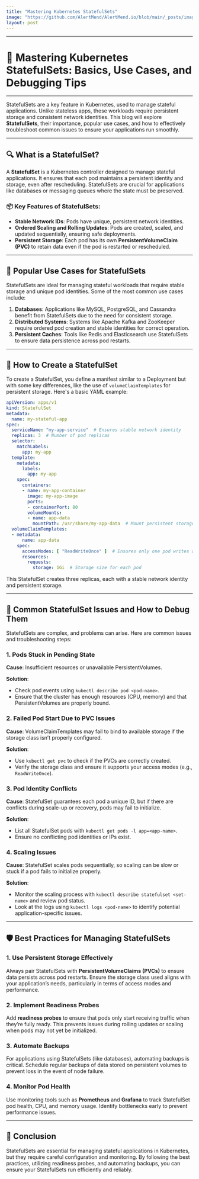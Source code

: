 ```yaml
---
title: "Mastering Kubernetes StatefulSets"
image: "https://github.com/AlertMend/AlertMend.io/blob/main/_posts/images/Statefulset.png?raw=true"
layout: post
---
```


---
# 🚨 **Mastering Kubernetes StatefulSets: Basics, Use Cases, and Debugging Tips**
---

StatefulSets are a key feature in Kubernetes, used to manage stateful applications. Unlike stateless apps, these workloads require persistent storage and consistent network identities. This blog will explore **StatefulSets**, their importance, popular use cases, and how to effectively troubleshoot common issues to ensure your applications run smoothly.

---

## 🔍 **What is a StatefulSet?**

A **StatefulSet** is a Kubernetes controller designed to manage stateful applications. It ensures that each pod maintains a persistent identity and storage, even after rescheduling. StatefulSets are crucial for applications like databases or messaging queues where the state must be preserved.

### 📦 **Key Features of StatefulSets**:

- **Stable Network IDs**: Pods have unique, persistent network identities.
- **Ordered Scaling and Rolling Updates**: Pods are created, scaled, and updated sequentially, ensuring safe deployments.
- **Persistent Storage**: Each pod has its own **PersistentVolumeClaim (PVC)** to retain data even if the pod is restarted or rescheduled.

---

## 🚀 **Popular Use Cases for StatefulSets**

StatefulSets are ideal for managing stateful workloads that require stable storage and unique pod identities. Some of the most common use cases include:

1. **Databases**: Applications like MySQL, PostgreSQL, and Cassandra benefit from StatefulSets due to the need for consistent storage.
2. **Distributed Systems**: Systems like Apache Kafka and ZooKeeper require ordered pod creation and stable identities for correct operation.
3. **Persistent Caches**: Tools like Redis and Elasticsearch use StatefulSets to ensure data persistence across pod restarts.

---

## 📝 **How to Create a StatefulSet**

To create a StatefulSet, you define a manifest similar to a Deployment but with some key differences, like the use of `volumeClaimTemplates` for persistent storage. Here's a basic YAML example:

```yaml
apiVersion: apps/v1
kind: StatefulSet
metadata:
  name: my-stateful-app
spec:
  serviceName: "my-app-service"  # Ensures stable network identity
  replicas: 3  # Number of pod replicas
  selector:
    matchLabels:
      app: my-app
  template:
    metadata:
      labels:
        app: my-app
    spec:
      containers:
      - name: my-app-container
        image: my-app-image
        ports:
        - containerPort: 80
        volumeMounts:
        - name: app-data
          mountPath: /usr/share/my-app-data  # Mount persistent storage
  volumeClaimTemplates:
  - metadata:
      name: app-data
    spec:
      accessModes: [ "ReadWriteOnce" ]  # Ensures only one pod writes at a time
      resources:
        requests:
          storage: 1Gi  # Storage size for each pod
```

This StatefulSet creates three replicas, each with a stable network identity and persistent storage.

---

## 🚨 **Common StatefulSet Issues and How to Debug Them**

StatefulSets are complex, and problems can arise. Here are common issues and troubleshooting steps:

### 1. **Pods Stuck in Pending State**

**Cause**: Insufficient resources or unavailable PersistentVolumes.

**Solution**:
- Check pod events using `kubectl describe pod <pod-name>`.
- Ensure that the cluster has enough resources (CPU, memory) and that PersistentVolumes are properly bound.

### 2. **Failed Pod Start Due to PVC Issues**

**Cause**: VolumeClaimTemplates may fail to bind to available storage if the storage class isn’t properly configured.

**Solution**:
- Use `kubectl get pvc` to check if the PVCs are correctly created.
- Verify the storage class and ensure it supports your access modes (e.g., `ReadWriteOnce`).

### 3. **Pod Identity Conflicts**

**Cause**: StatefulSet guarantees each pod a unique ID, but if there are conflicts during scale-up or recovery, pods may fail to initialize.

**Solution**:
- List all StatefulSet pods with `kubectl get pods -l app=<app-name>`.
- Ensure no conflicting pod identities or IPs exist.

### 4. **Scaling Issues**

**Cause**: StatefulSet scales pods sequentially, so scaling can be slow or stuck if a pod fails to initialize properly.

**Solution**:
- Monitor the scaling process with `kubectl describe statefulset <set-name>` and review pod status.
- Look at the logs using `kubectl logs <pod-name>` to identify potential application-specific issues.

---

## 🛡️ **Best Practices for Managing StatefulSets**

### 1. **Use Persistent Storage Effectively**

Always pair StatefulSets with **PersistentVolumeClaims (PVCs)** to ensure data persists across pod restarts. Ensure the storage class used aligns with your application’s needs, particularly in terms of access modes and performance.

### 2. **Implement Readiness Probes**

Add **readiness probes** to ensure that pods only start receiving traffic when they’re fully ready. This prevents issues during rolling updates or scaling when pods may not yet be initialized.

### 3. **Automate Backups**

For applications using StatefulSets (like databases), automating backups is critical. Schedule regular backups of data stored on persistent volumes to prevent loss in the event of node failure.

### 4. **Monitor Pod Health**

Use monitoring tools such as **Prometheus** and **Grafana** to track StatefulSet pod health, CPU, and memory usage. Identify bottlenecks early to prevent performance issues.

---

## 🚀 **Conclusion**

StatefulSets are essential for managing stateful applications in Kubernetes, but they require careful configuration and monitoring. By following the best practices, utilizing readiness probes, and automating backups, you can ensure your StatefulSets run efficiently and reliably.
